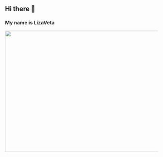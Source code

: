 ## Hi there 👋   
### My name is LizaVeta

<div>
  <img src="https://media.giphy.com/media/xT5LMywOTMWtK7iqSA/giphy.gif" width="550" height="400"/>
</div>


<!--
**LizaVet23/LizaVet23** is a ✨ _special_ ✨ repository because its `README.md` (this file) appears on your GitHub profile.

Here are some ideas to get you started:

- 🔭 I’m currently working on ...
- 🌱 I’m currently learning ...
- 👯 I’m looking to collaborate on ...
- 🤔 I’m looking for help with ...
- 💬 Ask me about ...
- 📫 How to reach me: ...
- 😄 Pronouns: ...
- ⚡ Fun fact: ...
-->
